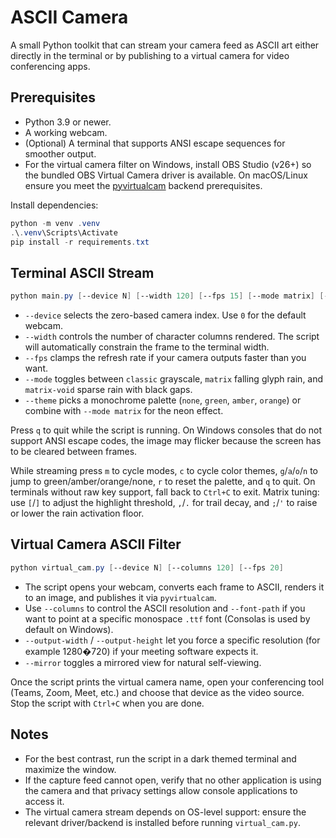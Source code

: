 # ASCII Camera

A small Python toolkit that can stream your camera feed as ASCII art either directly in the terminal or by publishing to a virtual camera for video conferencing apps.

## Prerequisites

- Python 3.9 or newer.
- A working webcam.
- (Optional) A terminal that supports ANSI escape sequences for smoother output.
- For the virtual camera filter on Windows, install OBS Studio (v26+) so the bundled OBS Virtual Camera driver is available. On macOS/Linux ensure you meet the [pyvirtualcam](https://github.com/jremmons/pyvirtualcam) backend prerequisites.

Install dependencies:

```powershell
python -m venv .venv
.\.venv\Scripts\Activate
pip install -r requirements.txt
```

## Terminal ASCII Stream

```powershell
python main.py [--device N] [--width 120] [--fps 15] [--mode matrix] [--theme green]
```

- `--device` selects the zero-based camera index. Use `0` for the default webcam.
- `--width` controls the number of character columns rendered. The script will automatically constrain the frame to the terminal width.
- `--fps` clamps the refresh rate if your camera outputs faster than you want.
- `--mode` toggles between `classic` grayscale, `matrix` falling glyph rain, and `matrix-void` sparse rain with black gaps.
- `--theme` picks a monochrome palette (`none`, `green`, `amber`, `orange`) or combine with `--mode matrix` for the neon effect.

Press `q` to quit while the script is running. On Windows consoles that do not support ANSI escape codes, the image may flicker because the screen has to be cleared between frames.

While streaming press `m` to cycle modes, `c` to cycle color themes, `g`/`a`/`o`/`n` to jump to green/amber/orange/none, `r` to reset the palette, and `q` to quit. On terminals without raw key support, fall back to `Ctrl+C` to exit.
Matrix tuning: use `[`/`]` to adjust the highlight threshold, `,`/`.` for trail decay, and `;`/`'` to raise or lower the rain activation floor.

## Virtual Camera ASCII Filter

```powershell
python virtual_cam.py [--device N] [--columns 120] [--fps 20]
```

- The script opens your webcam, converts each frame to ASCII, renders it to an image, and publishes it via `pyvirtualcam`.
- Use `--columns` to control the ASCII resolution and `--font-path` if you want to point at a specific monospace `.ttf` font (Consolas is used by default on Windows).
- `--output-width` / `--output-height` let you force a specific resolution (for example 1280�720) if your meeting software expects it.
- `--mirror` toggles a mirrored view for natural self-viewing.

Once the script prints the virtual camera name, open your conferencing tool (Teams, Zoom, Meet, etc.) and choose that device as the video source. Stop the script with `Ctrl+C` when you are done.

## Notes

- For the best contrast, run the script in a dark themed terminal and maximize the window.
- If the capture feed cannot open, verify that no other application is using the camera and that privacy settings allow console applications to access it.
- The virtual camera stream depends on OS-level support: ensure the relevant driver/backend is installed before running `virtual_cam.py`.

